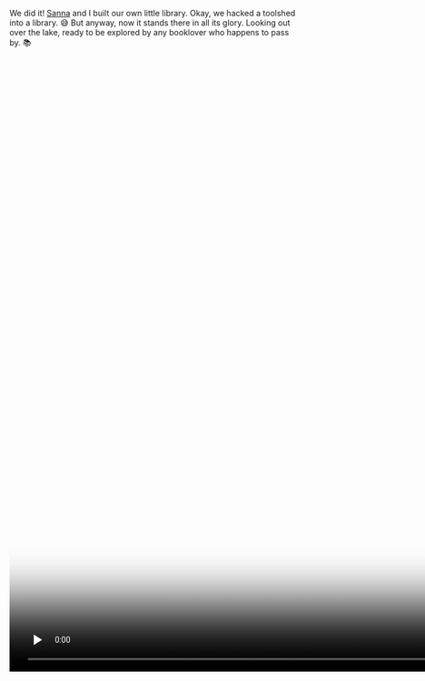 ---
---

We did it! [Sanna](https://sannalund.se) and I built our own little library. Okay, we hacked a toolshed into a library. 😅 But anyway, now it stands there in all its glory. Looking out over the lake, ready to be explored by any booklover who happens to pass by. 📚

<video controls="controls" playsinline="playsinline" src="https://f001.backblazeb2.com/file/lasloss/biblioteket.mp4" width="1920" height="1080" poster="/images/lilla-biblioteket.jpg" preload="none"></video>

